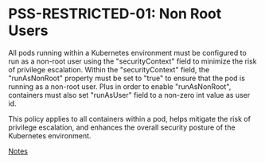 # PSS-RESTRICTED-01: Non Root Users

All pods running within a Kubernetes environment must be configured to run as a non-root user using the "securityContext" field to minimize the risk of privilege escalation. Within the "securityContext" field, the "runAsNonRoot" property must be set to "true" to ensure that the pod is running as a non-root user. Plus in order to enable "runAsNonRoot", containers must also set "runAsUser" field to a non-zero int value as user id.

This policy applies to all containers within a pod, helps mitigate the risk of privilege escalation, and enhances the overall security posture of the Kubernetes environment.

[Notes](https://kubernetes.io/docs/concepts/security/pod-security-standards/#:~:text=Running%20as%20Non,undefined/null)

